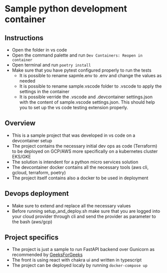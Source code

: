 # Sample python development container
## Instructions
- Open the folder in vs code
- Open the command palette and run `Dev Containers: Reopen in container`
- Open terminal and run `poetry install`
- Make sure that you have pytest configured properly to run the tests
  - It is possible to rename sapmle.env to .env and change the values as needed
  - It is possible to rename sample.vscode folder to .vscode to apply the settings in the container
  - It is possible verride the .vscode and .devcontainer settings.json with the content of sample.vscode settings.json. This should help you to set up the vs code testing extension properly.
## Overview
- This is a sample project that was developed in vs code on a devcontainer setup
- The project contains the necessary initial dev ops as code (Terraform) to be deployed on GCP/AWS more specifically on a kubernetes
  cluster EKS/GKE
- The solution is intendent for a python micro services solution
- The devcontainer docker contains all the necessary tools (aws cli, gcloud, terraform, poetry)
- The project itself contains also a docker to be used in deployment
## Devops deployment
- Make sure to extend and replace all the necessary values
- Before running setup_and_deploy.sh make sure that you are logged into your cloud provider through cli and send the provider as parameter to the bash (aws/gcp)
## Project specifics
- The project is just a sample to run FastAPI backend over Gunicorn as recommended by [GeeksForGeeks](https://www.geeksforgeeks.org/fast-api-gunicorn-vs-uvicorn/)
- The front is using react with chakra ui and written in typescript
- The project can be deployed localy by running `docker-compose up`